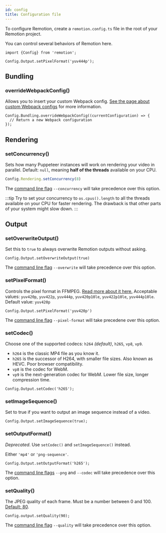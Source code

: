 ```yaml
---
id: config
title: Configuration file
---
```


To configure Remotion, create a `remotion.config.ts` file in the root of your Remotion project.

You can control several behaviors of Remotion here.

```tsx
import {Config} from 'remotion';

Config.Output.setPixelFormat('yuv444p');
```

## Bundling

### overrideWebpackConfig()

Allows you to insert your custom Webpack config. [See the page about custom Webpack configs](webpack) for more information.

```tsx
Config.Bundling.overrideWebpackConfig((currentConfiguration) => {
  // Return a new Webpack configuration
});
```

## Rendering

### setConcurrency()

Sets how many Puppeteer instances will work on rendering your video in parallel.
Default: `null`, meaning **half of the threads** available on your CPU.

```ts
Config.Rendering.setConcurrency(8)
```

The [command line flag](cli) `--concurrency` will take precedence over this option.

:::tip
Try to set your concurrency to `os.cpus().length` to all the threads available on your CPU for faster rendering. The drawback is that other parts of your system might slow down.
:::

## Output

### setOverwriteOutput()

Set this to `true` to always overwrite Remotion outputs without asking.

```tsx
Config.Output.setOverwriteOutput(true)
```

The [command line flag](cli) `--overwrite` will take precedence over this option.

### setPixelFormat()

Controls the pixel format in FFMPEG. [Read more about it here.](https://trac.ffmpeg.org/wiki/Chroma%20Subsampling0) Acceptable values: `yuv420p`, `yuv422p`, `yuv444p`, `yuv420p10le`, `yuv422p10le`, `yuv444p10le`.
Default value: `yuv420p`

```tsx
Config.Output.setPixelFormat('yuv420p')
```

The [command line flag](cli) `--pixel-format` will take precedene over this option.

### setCodec()

Choose one of the supported codecs: `h264` _(default)_, `h265`, `vp8`, `vp9`.

- `h264` is the classic MP4 file as you know it.
- `h265` is the successor of H264, with smaller file sizes. Also known as HEVC. Poor browser compatibility.
- `vp8` is the codec for WebM.
- `vp9` is the next-generation codec for WebM. Lower file size, longer compression time.

```tsx
Config.Output.setCodec('h265');
```

### setImageSequence()

Set to true if you want to output an image sequence instead of a video.

```tsx
Config.Output.setImageSequence(true);
```

### setOutputFormat()

_Deprecated_. Use `setCodec()` and `setImageSequence()` instead.

Either `'mp4'` or `'png-sequence'`.

```tsx
Config.Output.setOutputFormat('h265');
```

The [command line flags](cli) `--png` and `--codec` will take precedence over this option.

### setQuality()

The JPEG quality of each frame. Must be a number between 0 and 100. [Default: 80](https://github.com/chromium/chromium/blob/99314be8152e688bafbbf9a615536bdbb289ea87/headless/lib/browser/protocol/headless_handler.cc#L32).

```tsx
Config.output.setQuality(90);
```

The [command line flag](cli) `--quality` will take precedence over this option.
